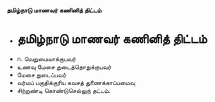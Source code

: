 **தமிழ்நாடு மாணவர் கணினித் திட்டம்**
- # தமிழ்நாடு மாணவர் கணினித் திட்டம்
- n. வெறுமையாக்குபவர்
- உணவு மேசை துடைத்தொதுக்குபவர்
- மேசை துடைப்பவர்
- வர்மப் பகுதிக்குரிய கவசத் துணைக்காப்பமைவு
- சிற்றுண்டி கொண்டுசெல்லுந் தட்டம்.

